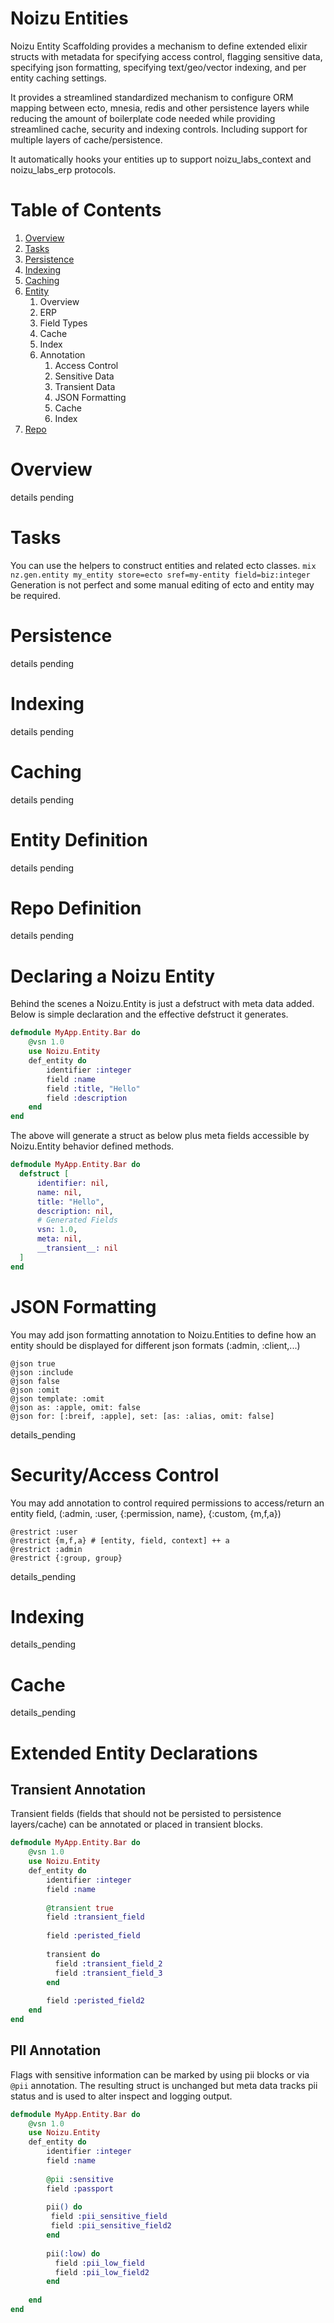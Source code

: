 Noizu Entities
==========================
Noizu Entity Scaffolding provides a mechanism to define extended
elixir structs with metadata for specifying access control, flagging sensitive data,
specifying json formatting, specifying text/geo/vector indexing, and per entity caching settings. 

It provides a streamlined standardized mechanism to configure ORM mapping 
between ecto, mnesia, redis and other persistence layers while reducing the amount of
boilerplate code needed while providing streamlined cache, security and indexing controls. 
Including support for multiple layers of cache/persistence.

It automatically hooks your entities up to support noizu_labs_context and noizu_labs_erp protocols. 

# Table of Contents
1. [Overview](#overview)
2. [Tasks](#tasks)
3. [Persistence](#persistence)
4. [Indexing](#indexing)
5. [Caching](#caching)
6. [Entity](#entity-definition) 
   1. Overview
   2. ERP
   3. Field Types
   4. Cache
   5. Index
   6. Annotation
      1. Access Control
      2. Sensitive Data
      3. Transient Data
      4. JSON Formatting
      5. Cache
      6. Index 
7. [Repo](#repo-definition)

# Overview
details pending

# Tasks
You can use the helpers to construct entities and related ecto classes. 
`mix nz.gen.entity my_entity store=ecto sref=my-entity field=biz:integer`
Generation is not perfect and some manual editing of ecto and entity may be required.


# Persistence
details pending

# Indexing
details pending

# Caching
details pending

# Entity Definition
details pending

# Repo Definition
details pending

# Declaring a Noizu Entity
Behind the scenes a Noizu.Entity is just a defstruct with meta data added. 
Below is simple declaration and the effective defstruct it generates. 

```elixir
defmodule MyApp.Entity.Bar do
    @vsn 1.0
    use Noizu.Entity 
    def_entity do
        identifier :integer
        field :name
        field :title, "Hello"
        field :description
    end
end
```

The above will generate a struct as below plus meta fields accessible by Noizu.Entity behavior defined methods. 
```elixir
defmodule MyApp.Entity.Bar do 
  defstruct [
      identifier: nil,
      name: nil,
      title: "Hello",
      description: nil,
      # Generated Fields
      vsn: 1.0, 
      meta: nil,
      __transient__: nil
  ] 
end
```

# JSON Formatting
You may add json formatting annotation to Noizu.Entities to define how an entity should be
displayed for different json formats (:admin, :client,...)
```
@json true 
@json :include
@json false
@json :omit
@json template: :omit
@json as: :apple, omit: false
@json for: [:breif, :apple], set: [as: :alias, omit: false]
```

details_pending


# Security/Access Control
You may add annotation to control required permissions to access/return an entity field, 
(:admin, :user, {:permission, name}, {:custom, {m,f,a})

```
@restrict :user
@restrict {m,f,a} # [entity, field, context] ++ a
@restrict :admin
@restrict {:group, group}
```
details_pending

# Indexing 
details_pending

# Cache
details_pending



# Extended Entity Declarations

## Transient Annotation
Transient fields (fields that should not be persisted to persistence layers/cache) can be annotated or placed in transient blocks.

```elixir
defmodule MyApp.Entity.Bar do
    @vsn 1.0
    use Noizu.Entity 
    def_entity do
        identifier :integer
        field :name
        
        @transient true
        field :transient_field
        
        field :peristed_field
                
        transient do 
          field :transient_field_2
          field :transient_field_3
        end
        
        field :peristed_field2
    end
end
```





## PII Annotation 
Flags with sensitive information can be marked by using pii blocks or via `@pii` annotation.
The resulting struct is unchanged but meta data tracks pii status and is used to alter inspect and logging output. 


```elixir
defmodule MyApp.Entity.Bar do
    @vsn 1.0
    use Noizu.Entity 
    def_entity do
        identifier :integer
        field :name
        
        @pii :sensitive
        field :passport
        
        pii() do 
         field :pii_sensitive_field
         field :pii_sensitive_field2 
        end
           
        pii(:low) do 
          field :pii_low_field
          field :pii_low_field2 
        end
        
    end
end
```
